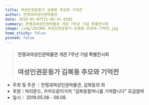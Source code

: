 ```yaml
---
title: 여성인권운동가 김복동 추모와 기억전
author: 전쟁과여성인권박물관
date: 2019-05-07T15:06:41.018Z
summary: 전쟁과여성인권박물관 개관 7주년 기념 특별전시회
image: /img/201905_여성인권운동가-김복동-추모와-기억전.jpg
home_sticky: false
pinned: false
---
```

> #### 전쟁과여성인권박물관 개관 7주년 기념 특별전시회
>
> ## 여성인권운동가 김복동 추모와 기억전

* 주최 및 주관 ｜전쟁과여성인권박물관, 김복동의 희
* 후원｜마리몬드, 카카오같이가치 "김복동할머니를 기억합니다" 모금참여
* 일시｜ 2019.05.08 - 06.08.